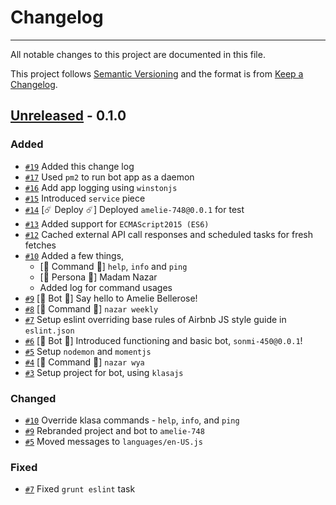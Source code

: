 # Changelog
---

All notable changes to this project are documented in this file.

This project follows [Semantic Versioning](https://semver.org/spec/v2.0.0.html) and the format is from [Keep a Changelog](https://keepachangelog.com/en/1.0.0/).

## [Unreleased](https://github.com/olivierlacan/keep-a-changelog/compare/v1.0.0...HEAD) - 0.1.0

### Added
- [`#19`](https://github.com/wizvishak/amelie-748/pull/19) Added this change log
- [`#17`](https://github.com/wizvishak/amelie-748/pull/17) Used `pm2` to run bot app as a daemon 
- [`#16`](https://github.com/wizvishak/amelie-748/pull/16) Add app logging using `winstonjs`  
- [`#15`](https://github.com/wizvishak/amelie-748/pull/15) Introduced `service` piece
- [`#14`](https://github.com/wizvishak/amelie-748/pull/14) [:comet: Deploy :comet:] Deployed `amelie-748@0.0.1` for test
- [`#13`](https://github.com/wizvishak/amelie-748/pull/13) Added support for `ECMAScript2015 (ES6)`
- [`#12`](https://github.com/wizvishak/amelie-748/pull/12) Cached external API call responses and scheduled tasks for fresh fetches
- [`#10`](https://github.com/wizvishak/amelie-748/pull/10) Added a few things,
  - [:tada: Command :tada:] `help`, `info` and `ping`
  - [:woman: Persona :woman:] Madam Nazar
  - Added log for command usages
- [`#9`](https://github.com/wizvishak/amelie-748/pull/9) [:gift: Bot :gift:] Say hello to Amelie Bellerose!
- [`#8`](https://github.com/wizvishak/amelie-748/pull/8) [:tada: Command :tada:] `nazar weekly`
- [`#7`](https://github.com/wizvishak/amelie-748/pull/7) Setup eslint overriding base rules of Airbnb JS style guide in `eslint.json`
- [`#6`](https://github.com/wizvishak/amelie-748/pull/6) [:gift: Bot :gift:] Introduced functioning and basic bot, `sonmi-450@0.0.1`!
- [`#5`](https://github.com/wizvishak/amelie-748/pull/5) Setup `nodemon` and `momentjs`
- [`#4`](https://github.com/wizvishak/amelie-748/pull/4) [:tada: Command :tada:] `nazar wya`
- [`#3`](https://github.com/wizvishak/amelie-748/pull/3) Setup project for bot, using `klasajs`

### Changed
- [`#10`](https://github.com/wizvishak/amelie-748/pull/10) Override klasa commands - `help`, `info`, and `ping`
- [`#9`](https://github.com/wizvishak/amelie-748/pull/9) Rebranded project and bot to `amelie-748`
- [`#5`](https://github.com/wizvishak/amelie-748/pull/5) Moved messages to `languages/en-US.js`

### Fixed
- [`#7`](https://github.com/wizvishak/amelie-748/pull/7) Fixed `grunt eslint` task
